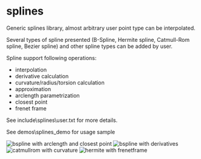 splines
=======

Generic splines library, almost arbitrary user point type can be interpolated.

Several types of spline presented (B-Spline, Hermite spline, Catmull-Rom spline, Bezier spline) and other spline types can be added by user.

Spline support following operations:
  - interpolation
  - derivative calculation
  - curvature/radius/torsion calculation
  - approximation
  - arclength parametrization
  - closest point
  - frenet frame

See include\splines\user.txt for more details.

See demos\splines_demo for usage sample

![bspline with arclength and closest point](https://raw.github.com/xpPaul/splines/master/splines_shots/bspline_arclength_closestpoint.png)
![bspline with derivatives](https://raw.github.com/xpPaul/splines/master/splines_shots/bspline_derivatives.png)
![catmullrom with curvature](https://raw.github.com/xpPaul/splines/master/splines_shots/catmullrom_cuvature.png)
![hermite with frenetframe](https://raw.github.com/xpPaul/splines/master/splines_shots/hermite_frenetframe.png)
